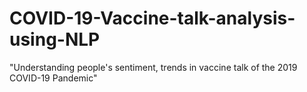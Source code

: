 # COVID-19-Vaccine-talk-analysis-using-NLP
"Understanding people's sentiment, trends in vaccine talk of the 2019 COVID-19 Pandemic"
